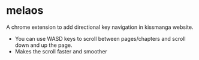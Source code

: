 # melaos

A chrome extension to add directional key navigation in kissmanga website.

* You can use WASD keys to scroll between pages/chapters and scroll down and up the page.
* Makes the scroll faster and smoother
